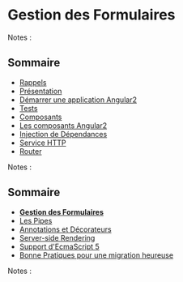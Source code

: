 # Gestion des Formulaires

<!-- .slide: class="page-title" -->

Notes :



## Sommaire

<!-- .slide: class="toc" -->

- [Rappels](#/1)
- [Présentation](#/2)
- [Démarrer une application Angular2](#/3)
- [Tests](#/4)
- [Composants](#/5)
- [Les composants Angular2](#/6)
- [Injection de Dépendances](#/7)
- [Service HTTP](#/8)
- [Router](#/9)

Notes :



## Sommaire

<!-- .slide: class="toc" -->

- **[Gestion des Formulaires](#/10)**
- [Les Pipes](#/11)
- [Annotations et Décorateurs](#/12)
- [Server-side Rendering](#/13)
- [Support d'EcmaScript 5](#/14)
- [Bonne Pratiques pour une migration heureuse](#/15)

Notes :



<!-- .slide: class="page-questions" -->
